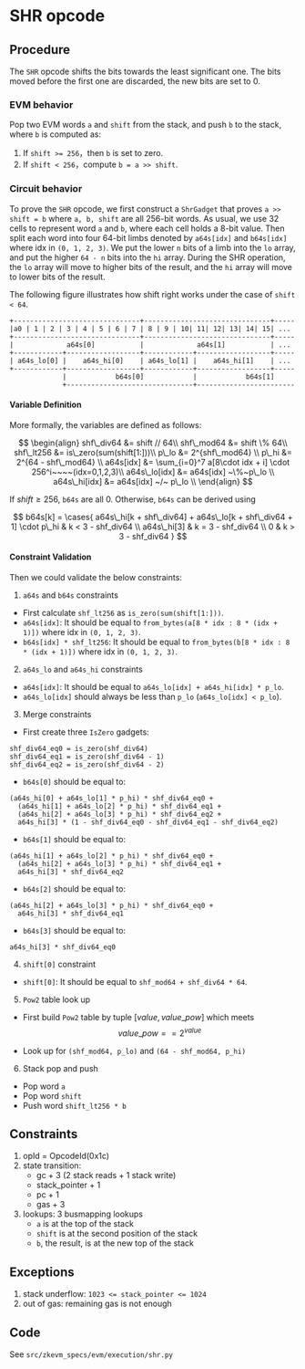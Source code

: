# SHR opcode

## Procedure

The `SHR` opcode shifts the bits towards the least significant one. The bits moved before the first one are discarded, the new bits are set to 0.

### EVM behavior

Pop two EVM words `a` and `shift` from the stack, and push `b` to the stack, where `b` is computed as:

1. If `shift >= 256`，then `b` is set to zero.
2. If `shift < 256`，compute `b = a >> shift`.

### Circuit behavior

To prove the `SHR` opcode, we first construct a `ShrGadget` that proves `a >> shift = b` where `a, b, shift` are all 256-bit words.
As usual, we use 32 cells to represent word `a` and `b`, where each cell holds a 8-bit value. Then split each word into four 64-bit limbs denoted by `a64s[idx]` and `b64s[idx]` where idx in `(0, 1, 2, 3)`.
We put the lower `n` bits of a limb into the `lo` array, and put the higher `64 - n` bits into the `hi` array. During the SHR operation, the `lo` array will move to higher bits of the result, and the `hi` array will move to lower bits of the result.

The following figure illustrates how shift right works under the case of `shift < 64`.

```
+-------------------------------+-------------------------------+-----
|a0 | 1 | 2 | 3 | 4 | 5 | 6 | 7 | 8 | 9 | 10| 11| 12| 13| 14| 15| ...
+-------------------------------+-------------------------------+-----
|             a64s[0]           |             a64s[1]           | ...
+------------+------------------+------------+------------------+-----
| a64s_lo[0] |    a64s_hi[0]    | a64s_lo[1] |    a64s_hi[1]    | ...
+------------+------------------+------------+------------------+-----
             |            b64s[0]            |            b64s[1]
             +-------------------------------+------------------------
```

#### Variable Definition

More formally, the variables are defined as follows:

$$
\begin{align}
shf\_div64 &= shift // 64\\
shf\_mod64 &= shift \% 64\\
shf\_lt256 &= is\_zero(sum(shift[1:]))\\
p\_lo &= 2^{shf\_mod64} \\
p\_hi &= 2^{64 - shf\_mod64} \\
a64s[idx] &= \sum_{i=0}^7 a[8\cdot idx + i] \cdot 256^i~~~~(idx=0,1,2,3)\\
a64s\_lo[idx] &= a64s[idx] ~\%~p\_lo \\
a64s\_hi[idx] &= a64s[idx] ~/~ p\_lo \\
\end{align}
$$

If $shift\ge 256$, `b64s` are all 0. Otherwise, `b64s` can be derived using

$$
b64s[k] = \cases{
    a64s\_hi[k + shf\_div64] + a64s\_lo[k + shf\_div64 + 1] \cdot p\_hi & k < 3 - shf_div64 \\
    a64s\_hi[3] & k = 3 - shf_div64 \\
    0 & k > 3 - shf_div64
}
$$

#### Constraint Validation

Then we could validate the below constraints:

1. `a64s` and `b64s` constraints

* First calculate `shf_lt256` as `is_zero(sum(shift[1:]))`.
* `a64s[idx]`: It should be equal to `from_bytes(a[8 * idx : 8 * (idx + 1)])` where idx in `(0, 1, 2, 3)`.
* `b64s[idx] * shf_lt256`: It should be equal to `from_bytes(b[8 * idx : 8 * (idx + 1)])` where idx in `(0, 1, 2, 3)`.

2. `a64s_lo` and `a64s_hi` constraints

* `a64s[idx]`: It should be equal to `a64s_lo[idx] + a64s_hi[idx] * p_lo`.
* `a64s_lo[idx]` should always be less than `p_lo` (`a64s_lo[idx] < p_lo`).

3. Merge constraints

* First create three `IsZero` gadgets:
```
shf_div64_eq0 = is_zero(shf_div64)
shf_div64_eq1 = is_zero(shf_div64 - 1)
shf_div64_eq2 = is_zero(shf_div64 - 2)
```

* `b64s[0]` should be equal to:
```
(a64s_hi[0] + a64s_lo[1] * p_hi) * shf_div64_eq0 +
  (a64s_hi[1] + a64s_lo[2] * p_hi) * shf_div64_eq1 +
  (a64s_hi[2] + a64s_lo[3] * p_hi) * shf_div64_eq2 +
  a64s_hi[3] * (1 - shf_div64_eq0 - shf_div64_eq1 - shf_div64_eq2)
```

* `b64s[1]` should be equal to:
```
(a64s_hi[1] + a64s_lo[2] * p_hi) * shf_div64_eq0 +
  (a64s_hi[2] + a64s_lo[3] * p_hi) * shf_div64_eq1 +
  a64s_hi[3] * shf_div64_eq2
```

* `b64s[2]` should be equal to:
```
(a64s_hi[2] + a64s_lo[3] * p_hi) * shf_div64_eq0 +
  a64s_hi[3] * shf_div64_eq1
```

* `b64s[3]` should be equal to:
```
a64s_hi[3] * shf_div64_eq0
```

4. `shift[0]` constraint

* `shift[0]`: It should be equal to `shf_mod64 + shf_div64 * 64`.

5. `Pow2` table look up

* First build `Pow2` table by tuple $[value, value\_pow]$ which meets $${value\_pow == 2^{value}}$$

* Look up for `(shf_mod64, p_lo)` and `(64 - shf_mod64, p_hi)`

6. Stack pop and push

* Pop word `a`
* Pop word `shift`
* Push word `shift_lt256 * b`

## Constraints

1. opId = OpcodeId(0x1c)
2. state transition:
   - gc + 3 (2 stack reads + 1 stack write)
   - stack\_pointer + 1
   - pc + 1
   - gas + 3
3. lookups: 3 busmapping lookups
   - `a` is at the top of the stack
   - `shift` is at the second position of the stack
   - `b`, the result, is at the new top of the stack

## Exceptions

1. stack underflow: `1023 <= stack_pointer <= 1024`
2. out of gas: remaining gas is not enough

## Code

See `src/zkevm_specs/evm/execution/shr.py`
